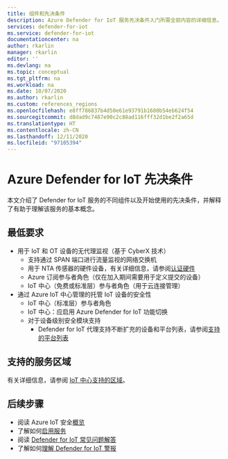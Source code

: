 ```yaml
---
title: 组件和先决条件
description: Azure Defender for IoT 服务先决条件入门所需全部内容的详细信息。
services: defender-for-iot
ms.service: defender-for-iot
documentationcenter: na
author: rkarlin
manager: rkarlin
editor: ''
ms.devlang: na
ms.topic: conceptual
ms.tgt_pltfrm: na
ms.workload: na
ms.date: 10/07/2020
ms.author: rkarlin
ms.custom: references_regions
ms.openlocfilehash: e8ff786837b4d50e61e93791b1680b54eb624f54
ms.sourcegitcommit: d8dad9c7487e90c2c88ad116fff32d1be2f2a65d
ms.translationtype: HT
ms.contentlocale: zh-CN
ms.lasthandoff: 12/11/2020
ms.locfileid: "97105394"
---
```

# <a name="azure-defender-for-iot-prerequisites"></a>Azure Defender for IoT 先决条件

本文介绍了 Defender for IoT 服务的不同组件以及开始使用的先决条件，并解释了有助于理解该服务的基本概念。

## <a name="minimum-requirements"></a>最低要求

- 用于 IoT 和 OT 设备的无代理监视（基于 CyberX 技术）
    - 支持通过 SPAN 端口进行流量监视的网络交换机
    - 用于 NTA 传感器的硬件设备，有关详细信息，请参阅[认证硬件](https://aka.ms/AzureDefenderforIoTBareMetalAppliance)
    - Azure 订阅参与者角色（仅在加入期间需要用于定义提交的设备）
    - IoT 中心（免费或标准层）参与者角色（用于云连接管理）
- 通过 Azure IoT 中心管理的托管 IoT 设备的安全性
    - IoT 中心（标准层）参与者角色
    - IoT 中心：应启用 Azure Defender for IoT 功能切换
    - 对于设备级别安全模块支持  
        - Defender for IoT 代理支持不断扩充的设备和平台列表，请参阅[支持的平台列表](how-to-deploy-agent.md)


## <a name="supported-service-regions"></a>支持的服务区域

有关详细信息，请参阅 [IoT 中心支持的区域](https://azure.microsoft.com/global-infrastructure/services/?products=iot-hub)。 


## <a name="next-steps"></a>后续步骤

- 阅读 Azure IoT 安全[概览](overview.md)
- 了解如何[启用服务](quickstart-onboard-iot-hub.md)
- 阅读 [Defender for IoT 常见问题解答](resources-frequently-asked-questions.md)
- 了解如何[理解 Defender for IoT 警报](concept-security-alerts.md)
